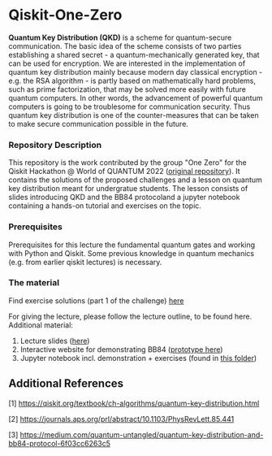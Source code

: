 # Qiskit-One-Zero

**Quantum Key Distribution (QKD)** is a scheme for quantum-secure communication. The basic idea of the scheme consists of two parties establishing a shared secret - a quantum-mechanically generated key, that can be used for encryption. We are interested in the implementation of quantum key distribution mainly because modern day classical encryption - e.g. the RSA algorithm - is partly based on mathematically hard problems, such as prime factorization, that may be solved more easily with future quantum computers. In other words, the advancement of powerful quantum computers is going to be troublesome for communication security. Thus quantum key distribution is one of the counter-measures that can be taken to make secure communication possible in the future.


### Repository Description 

This repository is the work contributed by the group "One Zero" for the Qiskit Hackathon @ World of QUANTUM 2022 ([original repository](https://github.com/qiskit-community/Qiskit-Hackathon-at-World-of-QUANTUM)). It contains the solutions of the proposed challenges and a lesson on quantum key distribution meant for undergratue students. The lesson consists of slides introducing QKD and the BB84 protocoland  a jupyter notebook containing a hands-on tutorial and exercises on the topic. 

### Prerequisites

Prerequisites for this lecture the fundamental quantum gates and working with Python and Qiskit. Some previous knowledge in quantum mechanics (e.g. from earlier qiskit lectures) is necessary.

### The material

Find exercise solutions (part 1 of the challenge) [here](https://github.com/Rualito/Qiskit-One-Zero/tree/main/exercises-Part1)

For giving the lecture, please follow the lecture outline, to be found here.
Additional material:
1. Lecture slides ([here](https://github.com/Rualito/Qiskit-One-Zero))
2. Interactive website for demonstrating BB84 ([prototype here](https://github.com/Rualito/Qiskit-One-Zero/tree/main/website))
3. Jupyter notebook incl. demonstration + exercises (found in [this folder](https://github.com/Rualito/Qiskit-One-Zero/tree/main/exercise-Part2_Lecture))

## Additional References

[1] https://qiskit.org/textbook/ch-algorithms/quantum-key-distribution.html

[2] https://journals.aps.org/prl/abstract/10.1103/PhysRevLett.85.441

[3] https://medium.com/quantum-untangled/quantum-key-distribution-and-bb84-protocol-6f03cc6263c5

